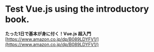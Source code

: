 # Test Vue.js using the introductory book.

**たった1日で基本が身に付く！Vue.js 超入門**  
[https://www.amazon.co.jp/dp/B089LDYFV1/](https://www.amazon.co.jp/dp/B089LDYFV1/)  
